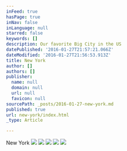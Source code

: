 ```yaml
---
inFeed: true
hasPage: true
inNav: false
inLanguage: null
starred: false
keywords: []
description: Our favorite Big City in the US
datePublished: '2016-01-27T21:57:21.066Z'
dateModified: '2016-01-27T21:56:53.913Z'
title: New York
author: []
authors: []
publisher:
  name: null
  domain: null
  url: null
  favicon: null
sourcePath: _posts/2016-01-27-new-york.md
published: true
url: new-york/index.html
_type: Article

---
```

New York
![](https://the-grid-user-content.s3-us-west-2.amazonaws.com/8bfb1d44-9724-4ae4-843b-a934626ba6a7.jpg)
![](https://the-grid-user-content.s3-us-west-2.amazonaws.com/46856207-ad14-4bd4-9442-1485a018ae8f.jpg)
![](https://the-grid-user-content.s3-us-west-2.amazonaws.com/8aa09e0d-1560-4fbe-853e-453541b0336f.jpg)
![](https://the-grid-user-content.s3-us-west-2.amazonaws.com/3a930de8-c5ff-4893-b7ac-a14d6e131f00.jpg)
![](https://the-grid-user-content.s3-us-west-2.amazonaws.com/996e9adb-ba14-4ad2-8500-134359ccf9d6.jpg)
